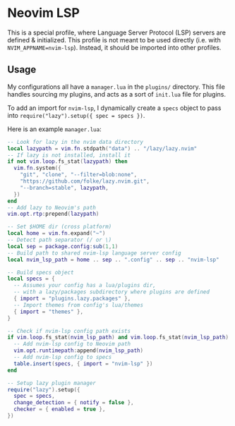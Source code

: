 # Neovim LSP

This is a special profile, where Language Server Protocol (LSP) servers are defined & initialized. This profile is not meant to be used directly (i.e. with `NVIM_APPNAME=nvim-lsp`). Instead, it should be imported into other profiles.

## Usage

My configurations all have a `manager.lua` in the `plugins/` directory. This file handles sourcing my plugins, and acts as a sort of `init.lua` file for plugins.

To add an import for `nvim-lsp`, I dynamically create a `specs` object to pass into `require("lazy").setup({ spec = specs })`.

Here is an example `manager.lua`:

```lua
-- Look for lazy in the nvim data directory
local lazypath = vim.fn.stdpath("data") .. "/lazy/lazy.nvim"
-- If lazy is not installed, install it
if not vim.loop.fs_stat(lazypath) then
  vim.fn.system({
    "git", "clone", "--filter=blob:none",
    "https://github.com/folke/lazy.nvim.git",
    "--branch=stable", lazypath,
  })
end
-- Add lazy to Neovim's path
vim.opt.rtp:prepend(lazypath)

-- Set $HOME dir (cross platform)
local home = vim.fn.expand("~")
-- Detect path separator (/ or \)
local sep = package.config:sub(1,1)
-- Build path to shared nvim-lsp language server config
local nvim_lsp_path = home .. sep .. ".config" .. sep .. "nvim-lsp"

-- Build specs object
local specs = {
  -- Assumes your config has a lua/plugins dir,
  -- with a lazy/packages subdirectory where plugins are defined
  { import = "plugins.lazy.packages" },
  -- Import themes from config's lua/themes
  { import = "themes" },
}

-- Check if nvim-lsp config path exists
if vim.loop.fs_stat(nvim_lsp_path) and vim.loop.fs_stat(nvim_lsp_path).type == "directory" then
  -- Add nvim-lsp config to Neovim path
  vim.opt.runtimepath:append(nvim_lsp_path)
  -- Add nvim-lsp config to specs
  table.insert(specs, { import = "nvim-lsp" })
end

-- Setup lazy plugin manager
require("lazy").setup({
  spec = specs,
  change_detection = { notify = false },
  checker = { enabled = true },
})
```
